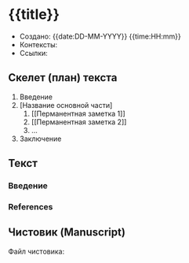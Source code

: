 # {{title}}
- Создано: {{date:DD-MM-YYYY}} {{time:HH:mm}}
- Контексты:
- Ссылки:
## Скелет (план) текста
1. Введение
2. [Название основной части]
	1. [[Перманентная заметка 1]]
	2. [[Перманентная заметка 2]]
	3. …
3. Заключение
## Текст
### Введение

### References

## Чистовик (Manuscript)

Файл чистовика: